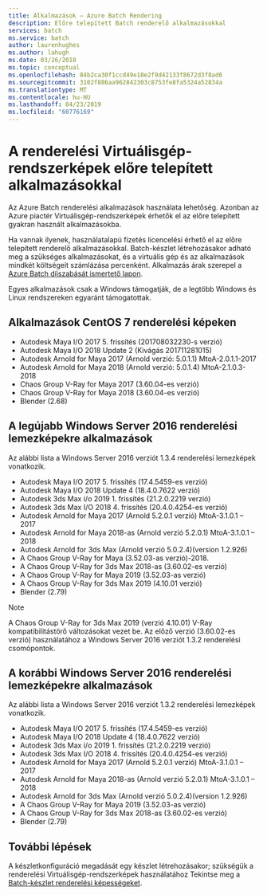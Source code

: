 ```yaml
---
title: Alkalmazások – Azure Batch Rendering
description: Előre telepített Batch renderelő alkalmazásokkal
services: batch
ms.service: batch
author: laurenhughes
ms.author: lahugh
ms.date: 03/26/2018
ms.topic: conceptual
ms.openlocfilehash: 84b2ca30f1ccd49e18e2f9d42133f8672d3f8ad6
ms.sourcegitcommit: 3102f886aa962842303c8753fe8fa5324a52834a
ms.translationtype: MT
ms.contentlocale: hu-HU
ms.lasthandoff: 04/23/2019
ms.locfileid: "60776169"
---
```

# <a name="pre-installed-applications-on-rendering-vm-images"></a>A renderelési Virtuálisgép-rendszerképek előre telepített alkalmazásokkal

Az Azure Batch renderelési alkalmazások használata lehetőség. Azonban az Azure piactér Virtuálisgép-rendszerképek érhetők el az előre telepített gyakran használt alkalmazásokba.

Ha vannak ilyenek, használatalapú fizetés licencelési érhető el az előre telepített renderelő alkalmazásokkal. Batch-készlet létrehozásakor adható meg a szükséges alkalmazásokat, és a virtuális gép és az alkalmazások mindkét költségeit számlázása percenként. Alkalmazás árak szerepel a [Azure Batch díjszabását ismertető lapon](https://azure.microsoft.com/pricing/details/batch/#graphic-rendering).

Egyes alkalmazások csak a Windows támogatják, de a legtöbb Windows és Linux rendszereken egyaránt támogatottak.

## <a name="applications-on-centos-7-rendering-images"></a>Alkalmazások CentOS 7 renderelési képeken

* Autodesk Maya I/O 2017 5. frissítés (201708032230-s verzió)
* Autodesk Maya I/O 2018 Update 2 (Kivágás 201711281015)
* Autodesk Arnold for Maya 2017 (Arnold verzió: 5.0.1.1) MtoA-2.0.1.1-2017
* Autodesk Arnold for Maya 2018 (Arnold verzió: 5.0.1.4) MtoA-2.1.0.3-2018
* Chaos Group V-Ray for Maya 2017 (3.60.04-es verzió)
* Chaos Group V-Ray for Maya 2018 (3.60.04-es verzió)
* Blender (2.68)

## <a name="applications-on-latest-windows-server-2016-rendering-images"></a>A legújabb Windows Server 2016 renderelési lemezképekre alkalmazások

Az alábbi lista a Windows Server 2016 verziót 1.3.4 renderelési lemezképek vonatkozik.

* Autodesk Maya I/O 2017 5. frissítés (17.4.5459-es verzió)
* Autodesk Maya I/O 2018 Update 4 (18.4.0.7622 verzió)
* Autodesk 3ds Max i/o 2019 1. frissítés (21.2.0.2219 verzió)
* Autodesk 3ds Max I/O 2018 4. frissítés (20.4.0.4254-es verzió)
* Autodesk Arnold for Maya 2017 (Arnold 5.2.0.1 verzió) MtoA-3.1.0.1 – 2017
* Autodesk Arnold for Maya 2018-as (Arnold verzió 5.2.0.1) MtoA-3.1.0.1 – 2018
* Autodesk Arnold for 3ds Max (Arnold verzió 5.0.2.4)(version 1.2.926)
* A Chaos Group V-Ray for Maya (3.52.03-as verzió)-2018.
* A Chaos Group V-Ray for 3ds Max 2018-as (3.60.02-es verzió)
* A Chaos Group V-Ray for Maya 2019 (3.52.03-as verzió)
* A Chaos Group V-Ray for 3ds Max 2019 (4.10.01 verzió)
* Blender (2.79)

> [!NOTE]
> A Chaos Group V-Ray for 3ds Max 2019 (verzió 4.10.01) V-Ray kompatibilitástörő változásokat vezet be. Az előző verzió (3.60.02-es verzió) használatához a Windows Server 2016 verziót 1.3.2 renderelési csomópontok.

## <a name="applications-on-previous-windows-server-2016-rendering-images"></a>A korábbi Windows Server 2016 renderelési lemezképekre alkalmazások

Az alábbi lista a Windows Server 2016 verziót 1.3.2 renderelési lemezképek vonatkozik.

* Autodesk Maya I/O 2017 5. frissítés (17.4.5459-es verzió)
* Autodesk Maya I/O 2018 Update 4 (18.4.0.7622 verzió)  
* Autodesk 3ds Max i/o 2019 1. frissítés (21.2.0.2219 verzió)
* Autodesk 3ds Max I/O 2018 4. frissítés (20.4.0.4254-es verzió)
* Autodesk Arnold for Maya 2017 (Arnold 5.2.0.1 verzió) MtoA-3.1.0.1 – 2017
* Autodesk Arnold for Maya 2018-as (Arnold verzió 5.2.0.1) MtoA-3.1.0.1 – 2018
* Autodesk Arnold for 3ds Max (Arnold verzió 5.0.2.4)(version 1.2.926)
* A Chaos Group V-Ray for Maya 2019 (3.52.03-as verzió)
* A Chaos Group V-Ray for 3ds Max 2018-as (3.60.02-es verzió)
* Blender (2.79)

## <a name="next-steps"></a>További lépések

A készletkonfiguráció megadását egy készlet létrehozásakor; szükségük a renderelési Virtuálisgép-rendszerképek használatához Tekintse meg a [Batch-készlet renderelési képességeket](https://docs.microsoft.com/azure/batch/batch-rendering-functionality#batch-pools).